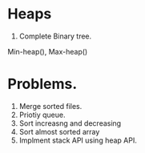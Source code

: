 # Heaps
1. Complete Binary tree.

Min-heap(), Max-heap()

# Problems.
1. Merge sorted files.
2. Priotiy queue. 
3. Sort increasng and decreasing 
4. Sort almost sorted array
5. Implment stack API using heap API.


